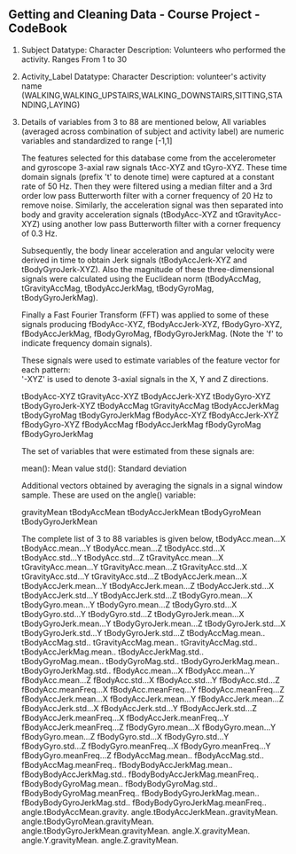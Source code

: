 ## Getting and Cleaning Data - Course Project - CodeBook
1. Subject
   Datatype: Character
   Description: Volunteers who performed the activity. Ranges From 1 to 30
2. Activity_Label
   Datatype: Character
   Description: volunteer's activity name (WALKING,WALKING_UPSTAIRS,WALKING_DOWNSTAIRS,SITTING,STANDING,LAYING)
3. Details of variables from 3 to 88 are mentioned below,
   All variables (averaged across combination of subject and activity label) are numeric variables and standardized to range [-1,1]
   
   The features selected for this database come from the accelerometer and gyroscope 3-axial raw signals tAcc-XYZ and tGyro-XYZ. These time domain signals (prefix 't' to denote time) were captured at a constant rate of 50 Hz. Then they were filtered using a median filter and a 3rd order low pass Butterworth filter with a corner frequency of 20 Hz to remove noise. Similarly, the acceleration signal was then separated into body and gravity acceleration signals (tBodyAcc-XYZ and tGravityAcc-XYZ) using another low pass Butterworth filter with a corner frequency of 0.3 Hz. 

   Subsequently, the body linear acceleration and angular velocity were derived in time to obtain Jerk signals (tBodyAccJerk-XYZ and tBodyGyroJerk-XYZ). Also the magnitude of these three-dimensional signals were calculated using the Euclidean norm (tBodyAccMag, tGravityAccMag, tBodyAccJerkMag, tBodyGyroMag, tBodyGyroJerkMag). 

   Finally a Fast Fourier Transform (FFT) was applied to some of these signals producing fBodyAcc-XYZ, fBodyAccJerk-XYZ,  fBodyGyro-XYZ, fBodyAccJerkMag, fBodyGyroMag, fBodyGyroJerkMag. (Note the 'f' to indicate frequency domain signals). 

    These signals were used to estimate variables of the feature vector for each pattern:  
    '-XYZ' is used to denote 3-axial signals in the X, Y and Z directions.

	tBodyAcc-XYZ
	tGravityAcc-XYZ
	tBodyAccJerk-XYZ
	tBodyGyro-XYZ
	tBodyGyroJerk-XYZ
	tBodyAccMag
	tGravityAccMag
	tBodyAccJerkMag
	tBodyGyroMag
	tBodyGyroJerkMag
	fBodyAcc-XYZ
	fBodyAccJerk-XYZ
	fBodyGyro-XYZ
	fBodyAccMag
	fBodyAccJerkMag
	fBodyGyroMag
	fBodyGyroJerkMag

	The set of variables that were estimated from these signals are: 

	mean(): Mean value
	std(): Standard deviation

	Additional vectors obtained by averaging the signals in a signal window sample. These are used on the angle() variable:

	gravityMean
	tBodyAccMean
	tBodyAccJerkMean
	tBodyGyroMean
	tBodyGyroJerkMean

	The complete list of 3 to 88 variables is given below,
	tBodyAcc.mean...X
	tBodyAcc.mean...Y
	tBodyAcc.mean...Z
	tBodyAcc.std...X
	tBodyAcc.std...Y
	tBodyAcc.std...Z
	tGravityAcc.mean...X
	tGravityAcc.mean...Y
	tGravityAcc.mean...Z
	tGravityAcc.std...X
	tGravityAcc.std...Y
	tGravityAcc.std...Z
	tBodyAccJerk.mean...X
	tBodyAccJerk.mean...Y
	tBodyAccJerk.mean...Z
	tBodyAccJerk.std...X
	tBodyAccJerk.std...Y
	tBodyAccJerk.std...Z
	tBodyGyro.mean...X
	tBodyGyro.mean...Y
	tBodyGyro.mean...Z
	tBodyGyro.std...X
	tBodyGyro.std...Y
	tBodyGyro.std...Z
	tBodyGyroJerk.mean...X
	tBodyGyroJerk.mean...Y
	tBodyGyroJerk.mean...Z
	tBodyGyroJerk.std...X
	tBodyGyroJerk.std...Y
	tBodyGyroJerk.std...Z
	tBodyAccMag.mean..
	tBodyAccMag.std..
	tGravityAccMag.mean..
	tGravityAccMag.std..
	tBodyAccJerkMag.mean..
	tBodyAccJerkMag.std..
	tBodyGyroMag.mean..
	tBodyGyroMag.std..
	tBodyGyroJerkMag.mean..
	tBodyGyroJerkMag.std..
	fBodyAcc.mean...X
	fBodyAcc.mean...Y
	fBodyAcc.mean...Z
	fBodyAcc.std...X
	fBodyAcc.std...Y
	fBodyAcc.std...Z
	fBodyAcc.meanFreq...X
	fBodyAcc.meanFreq...Y
	fBodyAcc.meanFreq...Z
	fBodyAccJerk.mean...X
	fBodyAccJerk.mean...Y
	fBodyAccJerk.mean...Z
	fBodyAccJerk.std...X
	fBodyAccJerk.std...Y
	fBodyAccJerk.std...Z
	fBodyAccJerk.meanFreq...X
	fBodyAccJerk.meanFreq...Y
	fBodyAccJerk.meanFreq...Z
	fBodyGyro.mean...X
	fBodyGyro.mean...Y
	fBodyGyro.mean...Z
	fBodyGyro.std...X
	fBodyGyro.std...Y
	fBodyGyro.std...Z
	fBodyGyro.meanFreq...X
	fBodyGyro.meanFreq...Y
	fBodyGyro.meanFreq...Z
	fBodyAccMag.mean..
	fBodyAccMag.std..
	fBodyAccMag.meanFreq..
	fBodyBodyAccJerkMag.mean..
	fBodyBodyAccJerkMag.std..
	fBodyBodyAccJerkMag.meanFreq..
	fBodyBodyGyroMag.mean..
	fBodyBodyGyroMag.std..
	fBodyBodyGyroMag.meanFreq..
	fBodyBodyGyroJerkMag.mean..
	fBodyBodyGyroJerkMag.std..
	fBodyBodyGyroJerkMag.meanFreq..
	angle.tBodyAccMean.gravity.
	angle.tBodyAccJerkMean..gravityMean.
	angle.tBodyGyroMean.gravityMean.
	angle.tBodyGyroJerkMean.gravityMean.
	angle.X.gravityMean.
	angle.Y.gravityMean.
	angle.Z.gravityMean.
